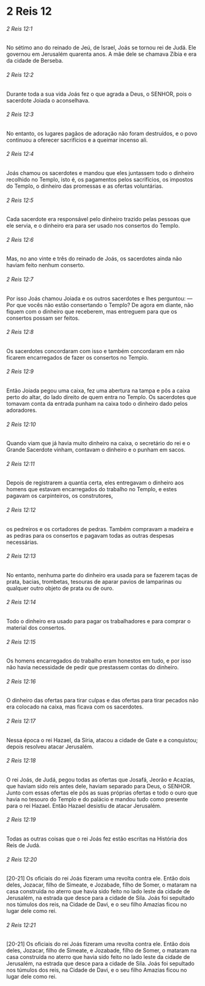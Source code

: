 # 2 Reis 12

###### 2 Reis 12:1

No sétimo ano do reinado de Jeú, de Israel, Joás se tornou rei de Judá. Ele governou em Jerusalém quarenta anos. A mãe dele se chamava Zíbia e era da cidade de Berseba.

###### 2 Reis 12:2

Durante toda a sua vida Joás fez o que agrada a Deus, o SENHOR, pois o sacerdote Joiada o aconselhava.

###### 2 Reis 12:3

No entanto, os lugares pagãos de adoração não foram destruídos, e o povo continuou a oferecer sacrifícios e a queimar incenso ali.

###### 2 Reis 12:4

Joás chamou os sacerdotes e mandou que eles juntassem todo o dinheiro recolhido no Templo, isto é, os pagamentos pelos sacrifícios, os impostos do Templo, o dinheiro das promessas e as ofertas voluntárias.

###### 2 Reis 12:5

Cada sacerdote era responsável pelo dinheiro trazido pelas pessoas que ele servia, e o dinheiro era para ser usado nos consertos do Templo.

###### 2 Reis 12:6

Mas, no ano vinte e três do reinado de Joás, os sacerdotes ainda não haviam feito nenhum conserto.

###### 2 Reis 12:7

Por isso Joás chamou Joiada e os outros sacerdotes e lhes perguntou: — Por que vocês não estão consertando o Templo? De agora em diante, não fiquem com o dinheiro que receberem, mas entreguem para que os consertos possam ser feitos.

###### 2 Reis 12:8

Os sacerdotes concordaram com isso e também concordaram em não ficarem encarregados de fazer os consertos no Templo.

###### 2 Reis 12:9

Então Joiada pegou uma caixa, fez uma abertura na tampa e pôs a caixa perto do altar, do lado direito de quem entra no Templo. Os sacerdotes que tomavam conta da entrada punham na caixa todo o dinheiro dado pelos adoradores.

###### 2 Reis 12:10

Quando viam que já havia muito dinheiro na caixa, o secretário do rei e o Grande Sacerdote vinham, contavam o dinheiro e o punham em sacos.

###### 2 Reis 12:11

Depois de registrarem a quantia certa, eles entregavam o dinheiro aos homens que estavam encarregados do trabalho no Templo, e estes pagavam os carpinteiros, os construtores,

###### 2 Reis 12:12

os pedreiros e os cortadores de pedras. Também compravam a madeira e as pedras para os consertos e pagavam todas as outras despesas necessárias.

###### 2 Reis 12:13

No entanto, nenhuma parte do dinheiro era usada para se fazerem taças de prata, bacias, trombetas, tesouras de aparar pavios de lamparinas ou qualquer outro objeto de prata ou de ouro.

###### 2 Reis 12:14

Todo o dinheiro era usado para pagar os trabalhadores e para comprar o material dos consertos.

###### 2 Reis 12:15

Os homens encarregados do trabalho eram honestos em tudo, e por isso não havia necessidade de pedir que prestassem contas do dinheiro.

###### 2 Reis 12:16

O dinheiro das ofertas para tirar culpas e das ofertas para tirar pecados não era colocado na caixa, mas ficava com os sacerdotes.

###### 2 Reis 12:17

Nessa época o rei Hazael, da Síria, atacou a cidade de Gate e a conquistou; depois resolveu atacar Jerusalém.

###### 2 Reis 12:18

O rei Joás, de Judá, pegou todas as ofertas que Josafá, Jeorão e Acazias, que haviam sido reis antes dele, haviam separado para Deus, o SENHOR. Junto com essas ofertas ele pôs as suas próprias ofertas e todo o ouro que havia no tesouro do Templo e do palácio e mandou tudo como presente para o rei Hazael. Então Hazael desistiu de atacar Jerusalém.

###### 2 Reis 12:19

Todas as outras coisas que o rei Joás fez estão escritas na História dos Reis de Judá.

###### 2 Reis 12:20

[20-21] Os oficiais do rei Joás fizeram uma revolta contra ele. Então dois deles, Jozacar, filho de Simeate, e Jozabade, filho de Somer, o mataram na casa construída no aterro que havia sido feito no lado leste da cidade de Jerusalém, na estrada que desce para a cidade de Sila. Joás foi sepultado nos túmulos dos reis, na Cidade de Davi, e o seu filho Amazias ficou no lugar dele como rei.

###### 2 Reis 12:21

[20-21] Os oficiais do rei Joás fizeram uma revolta contra ele. Então dois deles, Jozacar, filho de Simeate, e Jozabade, filho de Somer, o mataram na casa construída no aterro que havia sido feito no lado leste da cidade de Jerusalém, na estrada que desce para a cidade de Sila. Joás foi sepultado nos túmulos dos reis, na Cidade de Davi, e o seu filho Amazias ficou no lugar dele como rei.

